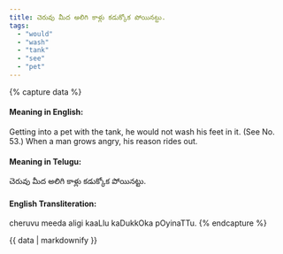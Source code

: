 ```yaml
---
title: చెరువు మీద అలిగి కాళ్లు కడుక్కోక పోయినట్టు.
tags:
  - "would"
  - "wash"
  - "tank"
  - "see"
  - "pet"
---
```


{% capture data %}
#### Meaning in English:
Getting into a pet with the tank, he would not wash his feet in it.
(See No. 53.)
When a man grows angry, his reason rides out.

#### Meaning in Telugu:
చెరువు మీద అలిగి కాళ్లు కడుక్కోక పోయినట్టు.

#### English Transliteration:
cheruvu meeda aligi kaaLlu kaDukkOka pOyinaTTu.
{% endcapture %}

{{ data | markdownify }}

